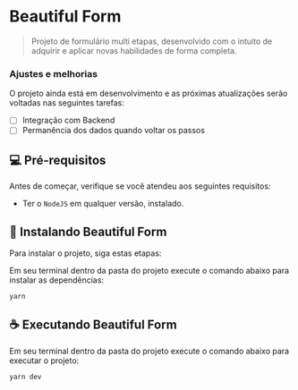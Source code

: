 # Beautiful Form

> Projeto de formulário multi etapas, desenvolvido com o intuito de adquirir e aplicar novas habilidades de forma completa.

### Ajustes e melhorias

O projeto ainda está em desenvolvimento e as próximas atualizações serão voltadas nas seguintes tarefas:

- [ ] Integração com Backend
- [ ] Permanência dos dados quando voltar os passos

## 💻 Pré-requisitos

Antes de começar, verifique se você atendeu aos seguintes requisitos:
* Ter o `NodeJS` em qualquer versão, instalado.

## 🚀 Instalando Beautiful Form

Para instalar o projeto, siga estas etapas:

Em seu terminal dentro da pasta do projeto execute o comando abaixo para instalar as dependências:
```
yarn
```

## ☕ Executando Beautiful Form

Em seu terminal dentro da pasta do projeto execute o comando abaixo para executar o projeto:

```
yarn dev
```
